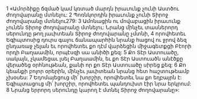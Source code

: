 1 «Ամորձիքը ճզմած կամ կռտած մարդն իրաւունք չունի Աստծու ժողովարանը մտնելու: 2 Պոռնկորդին իրաւունք չունի Տիրոջ ժողովարանը մտնելու279:
3 Ամոնացին ու մովաբացին իրաւունք չունեն Տիրոջ ժողովարանը մտնելու: Նրանց մինչեւ տասներորդ սերունդը թող յաւիտեան Տիրոջ ժողովարանը չմտնի, 4 որովհետեւ Եգիպտոսից դուրս գալու ճանապարհին նրանք հացով ու ջրով ձեզ ընդառաջ չելան եւ որովհետեւ քո դէմ վարձեցին միջագետքցի Բէորի որդի Բաղաամին, որպէսզի սա անիծի քեզ: 5 Քո Տէր Աստուածը, սակայն, չկամեցաւ լսել Բաղաամին, եւ քո Տէր Աստուածն անէծքը վերածեց օրհնութեան, քանի որ քո Տէր Աստուածը սիրեց քեզ: 6 Քո կեանքի բոլոր օրերին, մինչեւ յաւիտեան նրանց հետ հաշտութեամբ չխօսես:
7 Եդոմայեցուց մի՛ խորշիր, որովհետեւ նա քո եղբայրն է: Եգիպտացուց մի՛ խորշիր, որովհետեւ պանդուխտ էիր նրա երկրում: 8 Նրանց երրորդ սերունդը կարող է մտնել Տիրոջ ժողովարանը»:
